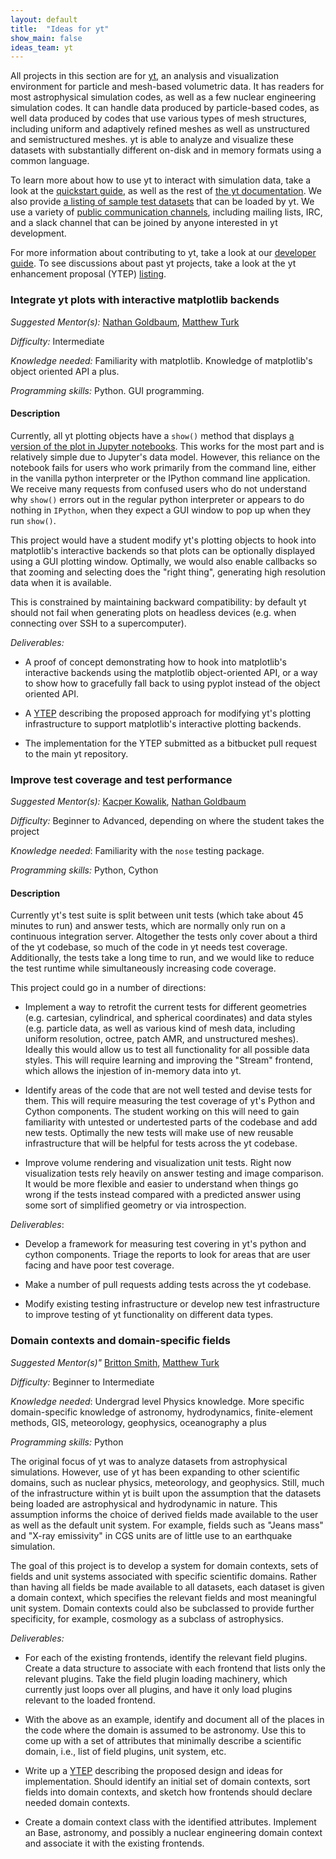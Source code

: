 ```yaml
---
layout: default
title:  "Ideas for yt"
show_main: false
ideas_team: yt
---
```


All projects in this section are for [yt](https://yt-project.org), an analysis
and visualization environment for particle and mesh-based volumetric data. It
has readers for most astrophysical simulation codes, as well as a few nuclear
engineering simulation codes. It can handle data produced by particle-based
codes, as well data produced by codes that use various types of mesh structures,
including uniform and adaptively refined meshes as well as unstructured and
semistructured meshes. yt is able to analyze and visualize these datasets with
substantially different on-disk and in memory formats using a common language.

To learn more about how to use yt to interact with simulation data, take a look
at the [quickstart guide](http://yt-project.org/doc/quickstart/index.html), as
well as the rest of [the yt documentation](http://yt-project.org/doc). We also
provide [a listing of sample test datasets](http://yt-project.org/data) that can
be loaded by yt. We use a variety of
[public communication channels](http://yt-project.org/community.html), including
mailing lists, IRC, and a slack channel that can be joined by anyone interested
in yt development.

For more information about contributing to yt, take a look at our
[developer guide](http://yt-project.org/docs/dev/developing/index.html). To see
discussions about past yt projects, take a look at the yt enhancement proposal
(YTEP) [listing](https://ytep.readthedocs.org).

### Integrate yt plots with interactive matplotlib backends

*Suggested Mentor(s):* [Nathan Goldbaum](https://bitbucket.org/ngoldbaum),
 [Matthew Turk](https://bitbucket.org/MatthewTurk/)

*Difficulty:* Intermediate

*Knowledge needed:* Familiarity with matplotlib. Knowledge of matplotlib's
 object oriented API a plus.

*Programming skills:* Python. GUI programming.

#### Description

Currently, all yt plotting objects have a `show()` method that
displays [a version of the plot in Jupyter notebooks](https://gist.github.com/f36b29c340e8516eeae2). This works for the most
part and is relatively simple due to Jupyter's data model. However, this
reliance on the notebook fails for users who work primarily from the command
line, either in the vanilla python interpreter or the IPython command line
application. We receive many requests from confused users who do not understand
why `show()` errors out in the regular python interpreter or appears to do
nothing in `IPython`, when they expect a GUI window to pop up when they run
`show()`.

This project would have a student modify yt's plotting objects to hook into
matplotlib's interactive backends so that plots can be optionally displayed
using a GUI plotting window. Optimally, we would also enable callbacks so that
zooming and selecting does the "right thing", generating high resolution data
when it is available.

This is constrained by maintaining backward compatibility: by default yt should
not fail when generating plots on headless devices (e.g. when connecting over
SSH to a supercomputer).

*Deliverables:*

* A proof of concept demonstrating how to hook into matplotlib's interactive
  backends using the matplotlib object-oriented API, or a way to show how to
  gracefully fall back to using pyplot instead of the object oriented API.

* A [YTEP](https://ytep.readthedocs.org) describing the proposed approach for
  modifying yt's plotting infrastructure to support matplotlib's interactive
  plotting backends.

* The implementation for the YTEP submitted as a bitbucket pull request to the
  main yt repository.

### Improve test coverage and test performance

*Suggested Mentor(s):* [Kacper Kowalik](https://bitbucket.org/xarthisius),
 [Nathan Goldbaum](https://bitbucket.org/ngoldbaum)

*Difficulty:* Beginner to Advanced, depending on where the student takes the
 project

*Knowledge needed*: Familiarity with the `nose` testing package.

*Programming skills:* Python, Cython

#### Description

Currently yt's test suite is split between unit tests (which take about 45
minutes to run) and answer tests, which are normally only run on a continuous
integration server. Altogether the tests only cover about a third of the yt
codebase, so much of the code in yt needs test coverage.  Additionally, the
tests take a long time to run, and we would like to reduce the test runtime
while simultaneously increasing code coverage.

This project could go in a number of directions:

* Implement a way to retrofit the current tests for different geometries
  (e.g. cartesian, cylindrical, and spherical coordinates) and data styles
  (e.g. particle data, as well as various kind of mesh data, including uniform
  resolution, octree, patch AMR, and unstructured meshes). Ideally this would
  allow us to test all functionality for all possible data styles. This will
  require learning and improving the "Stream" frontend, which allows the
  injestion of in-memory data into yt.

* Identify areas of the code that are not well tested and devise tests for
  them. This will require measuring the test coverage of yt's Python and
  Cython components. The student working on this will need to gain familiarity
  with untested or undertested parts of the codebase and add new
  tests. Optimally the new tests will make use of new reusable infrastructure
  that will be helpful for tests across the yt codebase.

* Improve volume rendering and visualization unit tests. Right now visualization
  tests rely heavily on answer testing and image comparison. It would be more
  flexible and easier to understand when things go wrong if the tests instead
  compared with a predicted answer using some sort of simplified geometry or via
  introspection.

*Deliverables*:

* Develop a framework for measuring test covering in yt's python and cython
  components. Triage the reports to look for areas that are user facing and have
  poor test coverage.

* Make a number of pull requests adding tests across the yt codebase.

* Modify existing testing infrastructure or develop new test infrastructure to
  improve testing of yt functionality on different data types.

### Domain contexts and domain-specific fields

*Suggested Mentor(s)"* [Britton Smith](https://bitbucket.org/brittonsmith),
 [Matthew Turk](https://bitbucket.org/matthewturk)

*Difficulty:* Beginner to Intermediate

*Knowledge needed*: Undergrad level Physics knowledge. More specific
 domain-specific knowledge of astronomy, hydrodynamics, finite-element methods,
 GIS, meteorology, geophysics, oceanography a plus

*Programming skills:* Python

The original focus of yt was to analyze datasets from astrophysical
simulations.  However, use of yt has been expanding to other
scientific domains, such as nuclear physics, meteorology, and
geophysics.  Still, much of the infrastructure within yt is built upon
the assumption that the datasets being loaded are astrophysical and
hydrodynamic in nature.  This assumption informs the choice of derived
fields made available to the user as well as the default unit system.
For example, fields such as "Jeans mass" and "X-ray emissivity" in CGS
units are of little use to an earthquake simulation.

The goal of this project is to develop a system for domain contexts,
sets of fields and unit systems associated with specific scientific
domains.  Rather than having all fields be made available to all
datasets, each dataset is given a domain context, which specifies the
relevant fields and most meaningful unit system.  Domain contexts
could also be subclassed to provide further specificity, for example,
cosmology as a subclass of astrophysics.

*Deliverables:*

* For each of the existing frontends, identify the relevant field
  plugins. Create a data structure to associate with each frontend that lists
  only the relevant plugins. Take the field plugin loading machinery, which
  currently just loops over all plugins, and have it only load plugins relevant
  to the loaded frontend.

* With the above as an example, identify and document all of the places in the
  code where the domain is assumed to be astronomy. Use this to come up with a
  set of attributes that minimally describe a scientific domain, i.e., list of
  field plugins, unit system, etc.

* Write up a [YTEP](https://ytep.readthedocs.org) describing the proposed design
  and ideas for implementation. Should identify an initial set of domain
  contexts, sort fields into domain contexts, and sketch how frontends should
  declare needed domain contexts.

* Create a domain context class with the identified attributes. Implement an
  Base, astronomy, and possibly a nuclear engineering domain context and
  associate it with the existing frontends.
